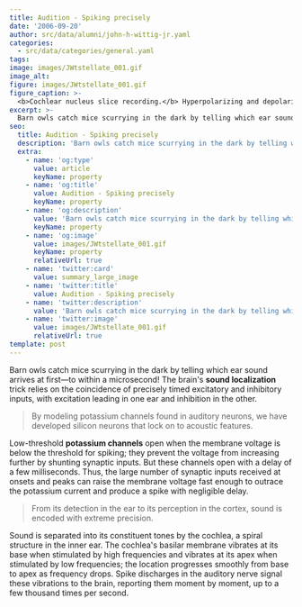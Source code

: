 ```yaml
---
title: Audition - Spiking precisely
date: '2006-09-20'
author: src/data/alumni/john-h-wittig-jr.yaml
categories:
  - src/data/categories/general.yaml
tags:
image: images/JWtstellate_001.gif
image_alt:
figure: images/JWtstellate_001.gif
figure_caption: >-
  <b>Cochlear nucleus slice recording.</b> Hyperpolarizing and depolarizing voltage steps from a holding potential of -50 mV elicited mixed-cation (Ih) and potassium (Ik) currents, respectively. The biocytin-labeled cell was identified as a t-stellate (inset) [<a href="https://web.stanford.edu/group/brainsinsilicon/documents/ISCAS2006_wittig.pdf" target="_blank">John Wittig 2006</a>].
excerpt: >-
  Barn owls catch mice scurrying in the dark by telling which ear sound arrives at first—to within a microsecond!
seo:
  title: Audition - Spiking precisely
  description: 'Barn owls catch mice scurrying in the dark by telling which ear sound arrives at first—to within a microsecond!'
  extra:
    - name: 'og:type'
      value: article
      keyName: property
    - name: 'og:title'
      value: Audition - Spiking precisely
      keyName: property
    - name: 'og:description'
      value: 'Barn owls catch mice scurrying in the dark by telling which ear sound arrives at first—to within a microsecond!'
      keyName: property
    - name: 'og:image'
      value: images/JWtstellate_001.gif
      keyName: property
      relativeUrl: true
    - name: 'twitter:card'
      value: summary_large_image
    - name: 'twitter:title'
      value: Audition - Spiking precisely
    - name: 'twitter:description'
      value: 'Barn owls catch mice scurrying in the dark by telling which ear sound arrives at first—to within a microsecond!'
    - name: 'twitter:image'
      value: images/JWtstellate_001.gif
      relativeUrl: true
template: post
---
```

Barn owls catch mice scurrying in the dark by telling which ear sound arrives at first—to within a microsecond! The brain's **sound localization** trick relies on the coincidence of precisely timed excitatory and inhibitory inputs, with excitation leading in one ear and inhibition in the other.

> By modeling potassium channels found in auditory neurons, we have developed silicon neurons that lock on to acoustic features.

Low-threshold **potassium channels** open when the membrane voltage is below the threshold for spiking; they prevent the voltage from increasing further by shunting synaptic inputs. But these channels open with a delay of a few milliseconds. Thus, the large number of synaptic inputs received at onsets and peaks can raise the membrane voltage fast enough to outrace the potassium current and produce a spike with negligible delay.

> From its detection in the ear to its perception in the cortex, sound is encoded with extreme precision.

Sound is separated into its constituent tones by the cochlea, a spiral structure in the inner ear. The cochlea's basilar membrane vibrates at its base when stimulated by high frequencies and vibrates at its apex when stimulated by low frequencies; the location progresses smoothly from base to apex as frequency drops. Spike discharges in the auditory nerve signal these vibrations to the brain, reporting them moment by moment, up to a few thousand times per second.
